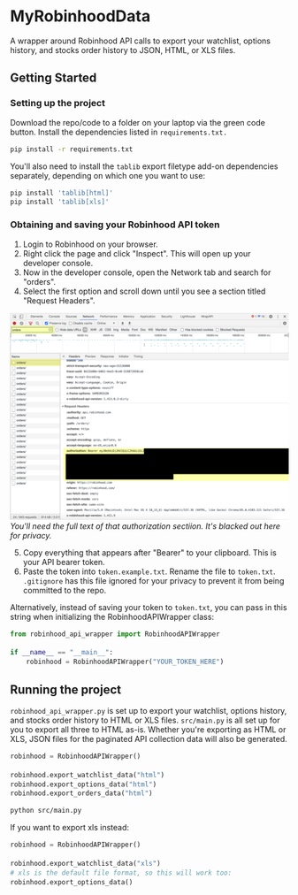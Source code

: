 # MyRobinhoodData

A wrapper around Robinhood API calls to export your watchlist, options history, and stocks order history to JSON, HTML, or XLS files.

## Getting Started

### Setting up the project

Download the repo/code to a folder on your laptop via the green code button. Install the dependencies listed in `requirements.txt.`

```sh
pip install -r requirements.txt
```

You'll also need to install the `tablib` export filetype add-on dependencies separately, depending on which one you want to use:

```sh
pip install 'tablib[html]'
pip install 'tablib[xls]'
```

### Obtaining and saving your Robinhood API token

1. Login to Robinhood on your browser.
2. Right click the page and click "Inspect". This will open up your developer console.
3. Now in the developer console, open the Network tab and search for "orders".
4. Select the first option and scroll down until you see a section titled "Request Headers".

![Walkthrough for getting Robinhood API token via Google Chrome's Network Tab](tokenWalkthrough.png)
_You'll need the full text of that authorization sectiion. It's blacked out here for privacy._

5. Copy everything that appears after "Bearer" to your clipboard. This is your API bearer token.
6. Paste the token into `token.example.txt`. Rename the file to `token.txt`. `.gitignore` has this file ignored for your privacy to prevent it from being committed to the repo.

Alternatively, instead of saving your token to `token.txt`, you can pass in this string when initializing the RobinhoodAPIWrapper class:

```py
from robinhood_api_wrapper import RobinhoodAPIWrapper

if __name__ == "__main__":
    robinhood = RobinhoodAPIWrapper("YOUR_TOKEN_HERE")
```

## Running the project

`robinhood_api_wrapper.py` is set up to export your watchlist, options history, and stocks order history to HTML or XLS files. `src/main.py` is all set up for you to export all three to HTML as-is. Whether you're exporting as HTML or XLS, JSON files for the paginated API collection data will also be generated.

```py
robinhood = RobinhoodAPIWrapper()

robinhood.export_watchlist_data("html")
robinhood.export_options_data("html")
robinhood.export_orders_data("html")
```

```sh
python src/main.py
```

If you want to export xls instead:

```py
robinhood = RobinhoodAPIWrapper()

robinhood.export_watchlist_data("xls")
# xls is the default file format, so this will work too:
robinhood.export_options_data()
```
